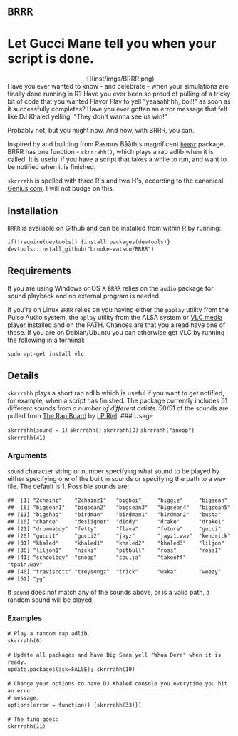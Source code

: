 # `BRRR`

Let Gucci Mane tell you when your script is done.
=================================================

<center>
![](inst/imgs/BRRR.png)
</center>
Have you ever wanted to know - and celebrate - when your simulations are
finally done running in R? Have you ever been so proud of pulling of a
tricky bit of code that you wanted Flavor Flav to yell "yeaaahhhh,
boi!!" as soon as it successfully completes? Have you ever gotten an
error message that felt like DJ Khaled yelling, "They don't wanna see us
win!"

Probably not, but you might now. And now, with BRRR, you can.

Inspired by and building from Rasmus Bååth's magnificent
[`beepr`](https://github.com/rasmusab/beepr) package, BRRR has one
function - `skrrrahh()`, which plays a rap adlib when it is called. It
is useful if you have a script that takes a while to run, and want to be
notified when it is finished.

`skrrrahh` is spelled with three R's and two H's, according to the
canonical [Genius.com](https://genius.com/12737380). I will not budge on
this.

Installation
------------

`BRRR` is available on Github and can be installed from within R by
running:

    if(!require(devtools)) {install.packages(devtools)}
    devtools::install_github("brooke-watson/BRRR")

Requirements
------------

If you are using Windows or OS X `BRRR` relies on the `audio` package
for sound playback and no external program is needed.

If you're on Linux `BRRR` relies on you having either the `paplay`
utility from the Pulse Audio system, the `aplay` utility from the ALSA
system or [VLC media player](http://www.videolan.org/vlc/index.html)
installed and on the PATH. Chances are that you alread have one of
these. If you are on Debian/Ubuntu you can otherwise get VLC by running
the following in a terminal:

    sudo apt-get install vlc

Details
-------

`skrrrahh` plays a short rap adlib which is useful if you want to get
notified, for example, when a script has finished. The package currently
includes 51 different sounds from *a number of different artists*. 50/51
of the sounds are pulled from [The Rap Board](therapboard.com) by [LP
Riel](http://www.lpriel.com/). \#\#\# Usage

`skrrrahh(sound = 1)` `skrrrahh()` `skrrrahh(0)` `skrrrahh("snoop")`
`skrrrahh(41)`

### Arguments

`sound` character string or number specifying what sound to be played by
either specifying one of the built in sounds or specifying the path to a
wav file. The default is 1. Possible sounds are:

    ##  [1] "2chainz"    "2chainz1"   "bigboi"     "biggie"     "bigsean"   
    ##  [6] "bigsean1"   "bigsean2"   "bigsean3"   "bigsean4"   "bigsean5"  
    ## [11] "bigshaq"    "birdman"    "birdman1"   "birdman2"   "busta"     
    ## [16] "chance"     "desiigner"  "diddy"      "drake"      "drake1"    
    ## [21] "drummaboy"  "fetty"      "flava"      "future"     "gucci"     
    ## [26] "gucci1"     "gucci2"     "jayz"       "jayz1.wav"  "kendrick"  
    ## [31] "khaled"     "khaled1"    "khaled2"    "khaled3"    "liljon"    
    ## [36] "liljon1"    "nicki"      "pitbull"    "ross"       "ross1"     
    ## [41] "schoolboy"  "snoop"      "soulja"     "takeoff"    "tpain.wav" 
    ## [46] "traviscott" "treysongz"  "trick"      "waka"       "weezy"     
    ## [51] "yg"

If `sound` does not match any of the sounds above, or is a valid path, a
random sound will be played.

### Examples

    # Play a random rap adlib.
    skrrrahh(0)

    # Update all packages and have Big Sean yell "Whoa Dere" when it is ready.  
    update.packages(ask=FALSE); skrrrahh(10)

    # Change your options to have DJ Khaled console you everytime you hit an error
    # message.
    options(error = function() {skrrrahh(33)})

    # The ting goes: 
    skrrrahh(11)
